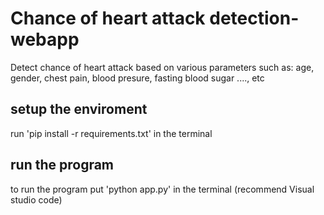 # Chance of heart attack detection-webapp
Detect chance of heart attack based on various parameters such as: age, gender, chest pain, blood presure, fasting blood sugar ...., etc

## setup the enviroment
run 'pip install -r requirements.txt' in the terminal

## run the program
to run the program put 'python app.py' in the terminal (recommend Visual studio code)

